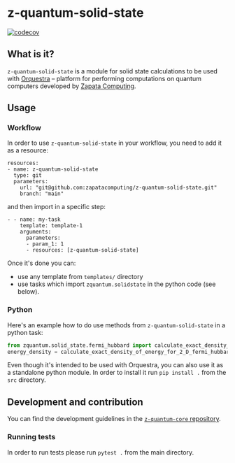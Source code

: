 # z-quantum-solid-state

[![codecov](https://codecov.io/gh/zapatacomputing/z-quantum-solid-state/branch/main/graph/badge.svg?token=UPHNS662NE)](https://codecov.io/gh/zapatacomputing/z-quantum-solid-state) 

## What is it?

`z-quantum-solid-state` is a module for solid state calculations to be used with [Orquestra](https://www.zapatacomputing.com/orquestra/) – platform for performing computations on quantum computers developed by [Zapata Computing](https://www.zapatacomputing.com).


## Usage

### Workflow
In order to use `z-quantum-solid-state` in your workflow, you need to add it as a resource:

```
resources:
- name: z-quantum-solid-state
  type: git
  parameters:
    url: "git@github.com:zapatacomputing/z-quantum-solid-state.git"
    branch: "main"
```

and then import in a specific step:

```
- - name: my-task
    template: template-1
    arguments:
      parameters:
      - param_1: 1
      - resources: [z-quantum-solid-state]
```

Once it's done you can:
- use any template from `templates/` directory
- use tasks which import `zquantum.solidstate` in the python code (see below).

### Python

Here's an example how to do use methods from `z-quantum-solid-state` in a python task:

```python
from zquantum.solid_state.fermi_hubbard import calculate_exact_density_of_energy_for_2_D_fermi_hubbard
energy_density = calculate_exact_density_of_energy_for_2_D_fermi_hubbard(4,2,2,2)
```

Even though it's intended to be used with Orquestra, you can also use it as a standalone python module.
In order to install it run `pip install .` from the `src` directory.


## Development and contribution

You can find the development guidelines in the [`z-quantum-core` repository](https://github.com/zapatacomputing/z-quantum-core).

### Running tests

In order to run tests please run `pytest .` from the main directory.
